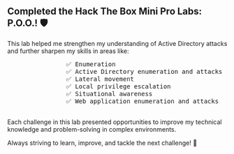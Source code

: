 <h2>Completed the Hack The Box Mini Pro Labs: P.O.O.! 🛡️</h2>
            <p>This lab helped me strengthen my understanding of Active Directory attacks and further sharpen my skills in areas like:</p>
            <pre>
                ✅ Enumeration
                ✅ Active Directory enumeration and attacks
                ✅ Lateral movement
                ✅ Local privilege escalation
                ✅ Situational awareness
                ✅ Web application enumeration and attacks
            </pre>
                
<p>Each challenge in this lab presented opportunities to improve my technical knowledge and problem-solving in complex environments.</p>                
<p>Always striving to learn, improve, and tackle the next challenge! 🚀</p> 